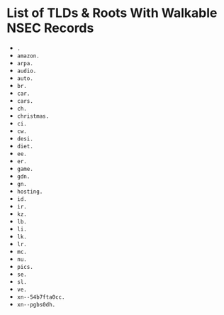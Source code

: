 # List of TLDs & Roots With Walkable NSEC Records

* `.`
* `amazon.`
* `arpa.`
* `audio.`
* `auto.`
* `br.`
* `car.`
* `cars.`
* `ch.`
* `christmas.`
* `ci.`
* `cw.`
* `desi.`
* `diet.`
* `ee.`
* `er.`
* `game.`
* `gdn.`
* `gn.`
* `hosting.`
* `id.`
* `ir.`
* `kz.`
* `lb.`
* `li.`
* `lk.`
* `lr.`
* `mc.`
* `nu.`
* `pics.`
* `se.`
* `sl.`
* `ve.`
* `xn--54b7fta0cc.`
* `xn--pgbs0dh.`

